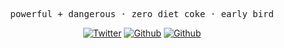 <p align="center">
  <samp>
    <a style="text-decoration:none;">powerful + dangerous</a> ·
    <a style="text-decoration:none;">zero diet coke</a> ·
    <a style="text-decoration:none;">early bird</a>
  </samp>
</p>


<p align="center">
  <a href="https://homing.so" target="_blank"><img alt="Twitter" src="https://img.shields.io/badge/Blog-%23FF4088.svg?&style=for-the-badge&logo=hugo&logoColor=white"></a>
  <a href="https://github.com/hominsu" target="_blank"><img alt="Github" src="https://img.shields.io/badge/GitHub-%2312100E.svg?&style=for-the-badge&logo=Github&logoColor=white"></a>
  <a href="https://gitee.com/hominsu" target="_blank"><img alt="Github" src="https://img.shields.io/badge/-Gitee-B9031B.svg?&style=for-the-badge&logo=Gitee&logoColor=white"></a>
</p>
